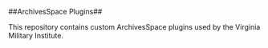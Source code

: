 ##ArchivesSpace Plugins##

This repository contains custom ArchivesSpace plugins used by the Virginia Military Institute.

